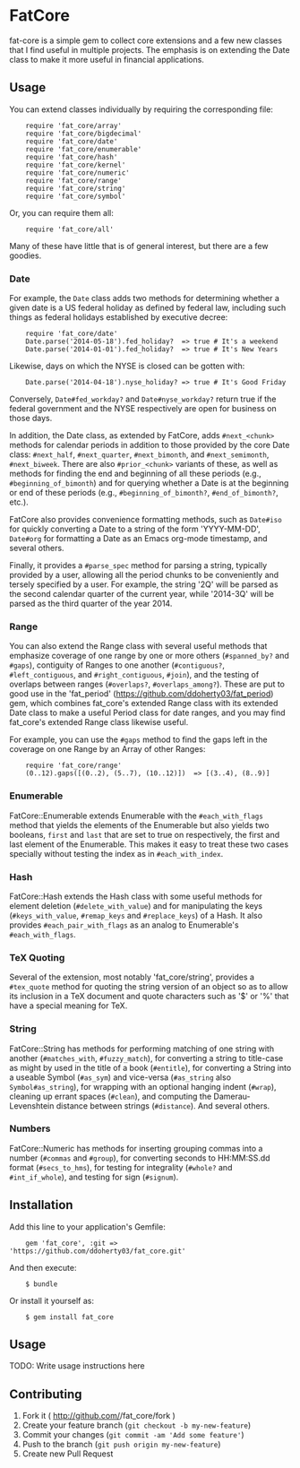 # FatCore

fat-core is a simple gem to collect core extensions and a few new classes that
I find useful in multiple projects.  The emphasis is on extending the Date
class to make it more useful in financial applications.

## Usage

You can extend classes individually by requiring the corresponding file:

```
    require 'fat_core/array'
    require 'fat_core/bigdecimal'
    require 'fat_core/date'
    require 'fat_core/enumerable'
    require 'fat_core/hash'
    require 'fat_core/kernel'
    require 'fat_core/numeric'
    require 'fat_core/range'
    require 'fat_core/string'
    require 'fat_core/symbol'
```

Or, you can require them all:

```
    require 'fat_core/all'
```

Many of these have little that is of general interest, but there are a few
goodies.

### Date

For example, the `Date` class adds two methods for determining whether a given
date is a US federal holiday as defined by federal law, including such things as
federal holidays established by executive decree:

```
    require 'fat_core/date'
    Date.parse('2014-05-18').fed_holiday?  => true # It's a weekend
    Date.parse('2014-01-01').fed_holiday?  => true # It's New Years
```

Likewise, days on which the NYSE is closed can be gotten with:

```
    Date.parse('2014-04-18').nyse_holiday? => true # It's Good Friday
```

Conversely, `Date#fed_workday?` and `Date#nyse_workday?` return true if the
federal government and the NYSE respectively are open for business on those
days.

In addition, the Date class, as extended by FatCore, adds `#next_<chunk>`
methods for calendar periods in addition to those provided by the core Date
class: `#next_half`, `#next_quarter`, `#next_bimonth`, and `#next_semimonth`,
`#next_biweek`. There are also `#prior_<chunk>` variants of these, as well as
methods for finding the end and beginning of all these periods (e.g.,
`#beginning_of_bimonth`) and for querying whether a Date is at the beginning or
end of these periods (e.g., `#beginning_of_bimonth?`, `#end_of_bimonth?`, etc.).

FatCore also provides convenience formatting methods, such as `Date#iso` for
quickly converting a Date to a string of the form 'YYYY-MM-DD', `Date#org` for
formatting a Date as an Emacs org-mode timestamp, and several others.

Finally, it provides a `#parse_spec` method for parsing a string, typically
provided by a user, allowing all the period chunks to be conveniently and
tersely specified by a user.  For example, the string '2Q' will be parsed as the
second calendar quarter of the current year, while '2014-3Q' will be parsed as
the third quarter of the year 2014.

### Range

You can also extend the Range class with several useful methods that emphasize
coverage of one range by one or more others (`#spanned_by?` and `#gaps`),
contiguity of Ranges to one another (`#contiguous?`, `#left_contiguous`, and
`#right_contiguous`, `#join`), and the testing of overlaps between ranges
(`#overlaps?`, `#overlaps_among?`). These are put to good use in the
'fat_period' (https://github.com/ddoherty03/fat_period) gem, which combines
fat_core's extended Range class with its extended Date class to make a useful
Period class for date ranges, and you may find fat_core's extended Range class
likewise useful.

For example, you can use the `#gaps` method to find the gaps left in the
coverage on one Range by an Array of other Ranges:

```
    require 'fat_core/range'
    (0..12).gaps([(0..2), (5..7), (10..12)])  => [(3..4), (8..9)]
```

### Enumerable

FatCore::Enumerable extends Enumerable with the `#each_with_flags` method that
yields the elements of the Enumerable but also yields two booleans, `first` and
`last` that are set to true on respectively, the first and last element of the
Enumerable.  This makes it easy to treat these two cases specially without
testing the index as in `#each_with_index`.

### Hash

FatCore::Hash extends the Hash class with some useful methods for element
deletion (`#delete_with_value`) and for manipulating the keys
(`#keys_with_value`, `#remap_keys` and `#replace_keys`) of a Hash. It also
provides `#each_pair_with_flags` as an analog to Enumerable's
`#each_with_flags`.

### TeX Quoting

Several of the extension, most notably 'fat_core/string', provides a
`#tex_quote` method for quoting the string version of an object so as to allow
its inclusion in a TeX document and quote characters such as '$' or '%' that
have a special meaning for TeX.

### String

FatCore::String has methods for performing matching of one string with another
(`#matches_with`, `#fuzzy_match`), for converting a string to title-case as
might by used in the title of a book (`#entitle`), for converting a String into
a useable Symbol (`#as_sym`) and vice-versa (`#as_string` also
`Symbol#as_string`), for wrapping with an optional hanging indent (`#wrap`),
cleaning up errant spaces (`#clean`), and computing the Damerau-Levenshtein
distance between strings (`#distance`). And several others.

### Numbers

FatCore::Numeric has methods for inserting grouping commas into a number
(`#commas` and `#group`), for converting seconds to HH:MM:SS.dd format
(`#secs_to_hms`), for testing for integrality (`#whole?` and `#int_if_whole`), and
testing for sign (`#signum`).

## Installation

Add this line to your application's Gemfile:

```
    gem 'fat_core', :git => 'https://github.com/ddoherty03/fat_core.git'
```

And then execute:

```
    $ bundle
```

Or install it yourself as:

```
    $ gem install fat_core
```

## Usage

TODO: Write usage instructions here

## Contributing

1. Fork it ( http://github.com/<my-github-username>/fat_core/fork )
2. Create your feature branch (`git checkout -b my-new-feature`)
3. Commit your changes (`git commit -am 'Add some feature'`)
4. Push to the branch (`git push origin my-new-feature`)
5. Create new Pull Request
